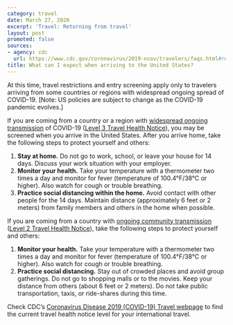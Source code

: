 ```yaml
---
category: travel
date: March 27, 2020
excerpt: 'Travel: Returning from travel'
layout: post
promoted: false
sources:
- agency: cdc
  url: https://www.cdc.gov/coronavirus/2019-ncov/travelers/faqs.html#returning-from-travel
title: What can I expect when arriving to the United States?
---
```


At this time, travel restrictions and entry screening apply only to travelers arriving from some countries or regions with widespread ongoing spread of COVID-19. [Note: US policies are subject to change as the COVID-19 pandemic evolves.]

If you are coming from a country or a region with [widespread ongoing transmission](https://www.cdc.gov/coronavirus/2019-ncov/travelers/index.html#transmission) of COVID-19 ([Level 3 Travel Health Notice](https://wwwnc.cdc.gov/travel/notices)), you may be screened when you arrive in the United States. After you arrive home, take the following steps to protect yourself and others:

1. **Stay at home.** Do not go to work, school, or leave your house for 14 days. Discuss your work situation with your employer.
2. **Monitor your health.** Take your temperature with a thermometer two times a day and monitor for fever (temperature of 100.4°F/38°C or higher). Also watch for cough or trouble breathing.
3. **Practice social distancing within the home.** Avoid contact with other people for the 14 days. Maintain distance (approximately 6 feet or 2 meters) from family members and others in the home when possible.

If you are coming from a country with [ongoing community transmission](https://www.cdc.gov/coronavirus/2019-ncov/travelers/index.html#transmission) ([Level 2 Travel Health Notice](https://wwwnc.cdc.gov/travel/notices/alert/coronavirus-global)), take the following steps to protect yourself and others:

1. **Monitor your health.** Take your temperature with a thermometer two times a day and monitor for fever (temperature of 100.4°F/38°C or higher). Also watch for cough or trouble breathing.
2. **Practice social distancing.** Stay out of crowded places and avoid group gatherings. Do not go to shopping malls or to the movies. Keep your distance from others (about 6 feet or 2 meters). Do not take public transportation, taxis, or ride-shares during this time.

Check CDC’s [Coronavirus Disease 2019 (COVID-19) Travel webpage](https://www.cdc.gov/coronavirus/2019-ncov/travelers/index.html) to find the current travel health notice level for your international travel.